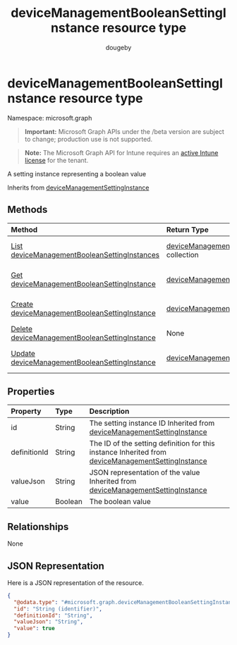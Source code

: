 ﻿---
title: "deviceManagementBooleanSettingInstance resource type"
description: "A setting instance representing a boolean value"
author: "dougeby"
localization_priority: Normal
ms.prod: "intune"
doc_type: resourcePageType
---

# deviceManagementBooleanSettingInstance resource type

Namespace: microsoft.graph

> **Important:** Microsoft Graph APIs under the /beta version are subject to change; production use is not supported.

> **Note:** The Microsoft Graph API for Intune requires an [active Intune license](https://go.microsoft.com/fwlink/?linkid=839381) for the tenant.

A setting instance representing a boolean value

Inherits from [deviceManagementSettingInstance](../resources/intune-deviceintent-devicemanagementsettinginstance.md)

## Methods

| Method                                                                                                                       | Return Type                                                                                                                     | Description                                                                                                                                                            |
| :--------------------------------------------------------------------------------------------------------------------------- | :------------------------------------------------------------------------------------------------------------------------------ | :--------------------------------------------------------------------------------------------------------------------------------------------------------------------- |
| [List deviceManagementBooleanSettingInstances](../api/intune-deviceintent-devicemanagementbooleansettinginstance-list.md)    | [deviceManagementBooleanSettingInstance](../resources/intune-deviceintent-devicemanagementbooleansettinginstance.md) collection | List properties and relationships of the [deviceManagementBooleanSettingInstance](../resources/intune-deviceintent-devicemanagementbooleansettinginstance.md) objects. |
| [Get deviceManagementBooleanSettingInstance](../api/intune-deviceintent-devicemanagementbooleansettinginstance-get.md)       | [deviceManagementBooleanSettingInstance](../resources/intune-deviceintent-devicemanagementbooleansettinginstance.md)            | Read properties and relationships of the [deviceManagementBooleanSettingInstance](../resources/intune-deviceintent-devicemanagementbooleansettinginstance.md) object.  |
| [Create deviceManagementBooleanSettingInstance](../api/intune-deviceintent-devicemanagementbooleansettinginstance-create.md) | [deviceManagementBooleanSettingInstance](../resources/intune-deviceintent-devicemanagementbooleansettinginstance.md)            | Create a new [deviceManagementBooleanSettingInstance](../resources/intune-deviceintent-devicemanagementbooleansettinginstance.md) object.                              |
| [Delete deviceManagementBooleanSettingInstance](../api/intune-deviceintent-devicemanagementbooleansettinginstance-delete.md) | None                                                                                                                            | Deletes a [deviceManagementBooleanSettingInstance](../resources/intune-deviceintent-devicemanagementbooleansettinginstance.md).                                        |
| [Update deviceManagementBooleanSettingInstance](../api/intune-deviceintent-devicemanagementbooleansettinginstance-update.md) | [deviceManagementBooleanSettingInstance](../resources/intune-deviceintent-devicemanagementbooleansettinginstance.md)            | Update the properties of a [deviceManagementBooleanSettingInstance](../resources/intune-deviceintent-devicemanagementbooleansettinginstance.md) object.                |

## Properties

| Property     | Type    | Description                                                                                                                                                              |
| :----------- | :------ | :----------------------------------------------------------------------------------------------------------------------------------------------------------------------- |
| id           | String  | The setting instance ID Inherited from [deviceManagementSettingInstance](../resources/intune-deviceintent-devicemanagementsettinginstance.md)                            |
| definitionId | String  | The ID of the setting definition for this instance Inherited from [deviceManagementSettingInstance](../resources/intune-deviceintent-devicemanagementsettinginstance.md) |
| valueJson    | String  | JSON representation of the value Inherited from [deviceManagementSettingInstance](../resources/intune-deviceintent-devicemanagementsettinginstance.md)                   |
| value        | Boolean | The boolean value                                                                                                                                                        |

## Relationships

None

## JSON Representation

Here is a JSON representation of the resource.

<!-- {
  "blockType": "resource",
  "keyProperty": "id",
  "@odata.type": "microsoft.graph.deviceManagementBooleanSettingInstance"
}
-->

```json
{
  "@odata.type": "#microsoft.graph.deviceManagementBooleanSettingInstance",
  "id": "String (identifier)",
  "definitionId": "String",
  "valueJson": "String",
  "value": true
}
```
